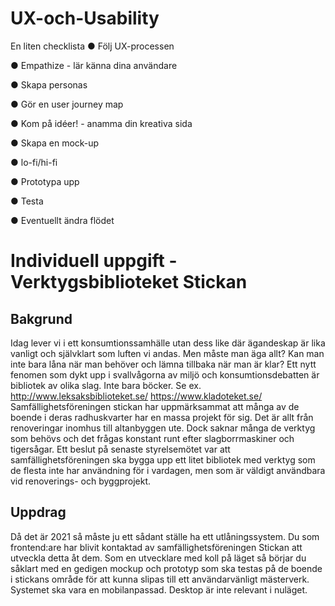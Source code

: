# UX-och-Usability

En liten checklista
● Följ UX-processen

● Empathize - lär känna dina användare

● Skapa personas

● Gör en user journey map

● Kom på idéer! - anamma din kreativa sida

● Skapa en mock-up

● lo-fi/hi-fi

● Prototypa upp

● Testa

● Eventuellt ändra flödet


# Individuell uppgift - Verktygsbiblioteket Stickan
## Bakgrund
Idag lever vi i ett konsumtionssamhälle utan dess like där ägandeskap är lika vanligt och
självklart som luften vi andas. Men måste man äga allt? Kan man inte bara låna när man
behöver och lämna tillbaka när man är klar?
Ett nytt fenomen som dykt upp i svallvågorna av miljö och konsumtionsdebatten är bibliotek
av olika slag. Inte bara böcker. Se ex.
http://www.leksaksbiblioteket.se/
https://www.kladoteket.se/
Samfällighetsföreningen stickan har uppmärksammat att många av de boende i deras
radhuskvarter har en massa projekt för sig. Det är allt från renoveringar inomhus till
altanbyggen ute. Dock saknar många de verktyg som behövs och det frågas konstant runt
efter slagborrmaskiner och tigersågar. Ett beslut på senaste styrelsemötet var att
samfällighetsföreningen ska bygga upp ett litet bibliotek med verktyg som de flesta inte har
användning för i vardagen, men som är väldigt användbara vid renoverings- och
byggprojekt.
## Uppdrag
Då det är 2021 så måste ju ett sådant ställe ha ett utlåningssystem. Du som frontend:are
har blivit kontaktad av samfällighetsföreningen Stickan att utveckla detta åt dem. Som en
utvecklare med koll på läget så börjar du såklart med en gedigen mockup och prototyp som
ska testas på de boende i stickans område för att kunna slipas till ett användarvänligt
mästerverk.
Systemet ska vara en mobilanpassad. Desktop är inte relevant i nuläget.
